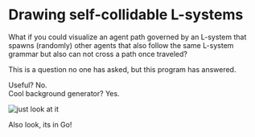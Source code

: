 # Drawing self-collidable L-systems
What if you could visualize an agent path governed by an L-system that spawns (randomly) other agents that also follow the same L-system grammar but also can not cross a path once traveled?  

This is a question no one has asked, but this program has answered.

Useful? No.  
Cool background generator? Yes.

![just look at it](https://github.com/MikeJeffers/go-draw-things/assets/2634337/f341db5f-c23e-42d3-8e9c-89d5ade37d0f)

Also look, its in Go!